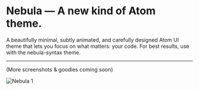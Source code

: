 # Nebula — A new kind of Atom theme.

A beautifully minimal, subtly animated, and carefully designed Atom UI theme that lets you focus on what matters: your code. For best results, use with the nebula-syntax theme.

---

(More screenshots & goodies coming soon)

![Nebula 1](http://tjkoh.li/9dYt/1hSOtSGE+)
